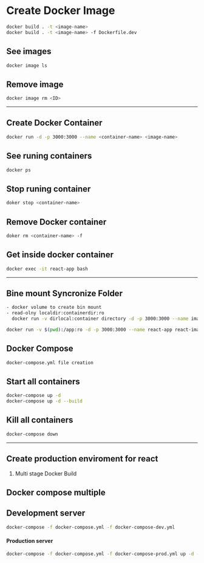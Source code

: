 # Create Docker Image
```bash
docker build . -t <image-name>
docker build . -t <image-name> -f Dockerfile.dev
```
## See images
```bash
docker image ls
```
## Remove image
```bash
docker image rm <ID>
```
---

## Create Docker Container
```bash
docker run -d -p 3000:3000 --name <container-name> <image-name>
```
## See runing containers
```bash
docker ps
```
## Stop runing container
```bash
doker stop <container-name>
```
## Remove Docker container
```bash
doker rm <container-name> -f
```
## Get inside docker container
```bash
docker exec -it react-app bash
```
---

## Bine mount Syncronize Folder
```bash
- docker volume to create bin mount
- read-olny localdir:containerdir:ro
  docker run -v dirlocal:container directory -d -p 3000:3000 --name image-name

docker run -v $(pwd):/app:ro -d -p 3000:3000 --name react-app react-image
```
## Docker Compose
```bash
docker-compose.yml file creation
```
## Start all containers
```bash
docker-compose up -d
docker-compose up -d --build
```
## Kill all containers
```bash
docker-compose down
```
---

## Create production enviroment for react

1. Multi stage Docker Build

## Docker compose multiple

## Development server
```bash
docker-compose -f docker-compose.yml -f docker-compose-dev.yml
```
#### Production server
```bash
docker-compose -f docker-compose.yml -f docker-compose-prod.yml up -d --build
```